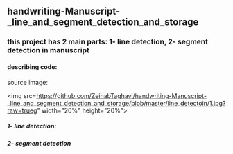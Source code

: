 ## handwriting-Manuscript-_line_and_segment_detection_and_storage
### this project has 2 main parts: 1- line detection, 2- segment detection in manuscript

#### describing code:

source image:

<img 
src=https://github.com/ZeinabTaghavi/handwriting-Manuscript-_line_and_segment_detection_and_storage/blob/master/line_detectoin/1.jpg?raw=trueg" width="20%" height="20%">

##### 1- line detection:


##### 2- segment detection
